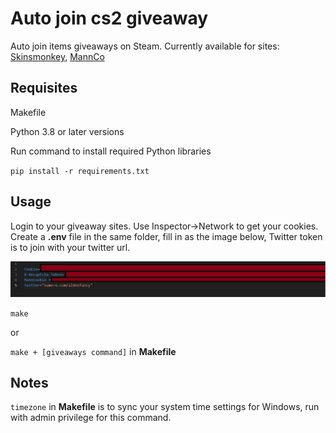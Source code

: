 # Auto join cs2 giveaway

Auto join items giveaways on Steam. Currently available for sites: [Skinsmonkey](https://skinsmonkey.com/free-csgo-skins), [MannCo](https://mannco.store/)

## Requisites

Makefile

Python 3.8 or later versions

Run command to install required Python libraries

`pip install -r requirements.txt`

## Usage

Login to your giveaway sites. Use Inspector->Network to get your cookies. Create a **.env** file in the same folder, fill in as the image below, Twitter token is to join with your twitter url.

![.env](img/Capture.PNG)

`
    make
`

or

`make + [giveaways command]` in **Makefile**

## Notes

`timezone` in **Makefile** is to sync your system time settings for Windows, run with admin privilege for this command.
